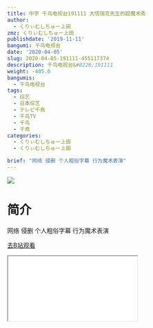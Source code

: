```yaml
---
title: 中字 千鸟电视台191111 大悟瑞克先生的超魔术秀
author:
  - くりぃむしちゅー上田
zmz: くりぃむしちゅー上田
publishdate: '2019-11-11'
bangumi: 千鸟电视台
date: '2020-04-05'
slug: 2020-04-05-191111-455117374
description: 千鸟电视台&#8226;191111
weight: -405.0
bangumis:
  - 千鸟电视台
tags:
  - 综艺
  - 日本综艺
  - テレビ千鳥
  - 千鸟TV
  - 千鸟
  - 千鳥
categories:
  - くりぃむしちゅー上田
  - くりぃむしちゅー上田

brief: "网络 侵删 个人粗俗字幕 行为魔术表演"
---
```

![](https://raw.githubusercontent.com/tcgriffith/owaraisite/master/static/tmpimg/064a0021d79c06e86391381c66c0959dc04e7ce4.jpg.480.jpg)
# 简介  
网络
侵删 个人粗俗字幕
行为魔术表演  

[去B站观看](https://www.bilibili.com/video/av455117374/)
<div class ="resp-container"><iframe class="testiframe" src="//player.bilibili.com/player.html?aid=455117374"", scrolling="no", allowfullscreen="true" > </iframe></div> 
